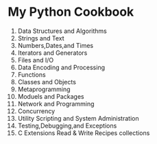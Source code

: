 # My Python Cookbook
1. Data Structures and Algorithms
2. Strings and Text
3. Numbers,Dates,and Times
4. Iterators and Generators
5. Files and I/O
6. Data Encoding and Processing
7. Functions
8. Classes and Objects
9. Metaprogramming
10. Moduels and Packages
11. Network and Programming
12. Concurrency
13. Utility Scripting and System Administration
14. Testing,Debugging,and Exceptions
15. C Extensions
Read & Write
Recipes collections
